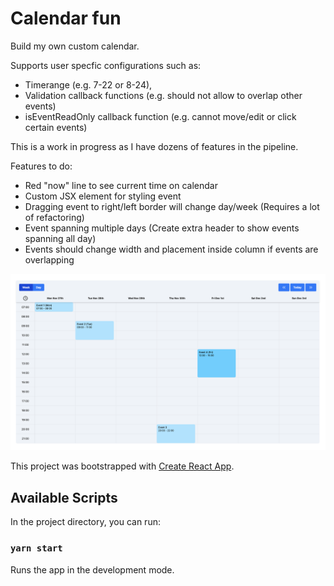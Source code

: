 # Calendar fun

Build my own custom calendar.

Supports user specfic configurations such as:

- Timerange (e.g. 7-22 or 8-24),
- Validation callback functions (e.g. should not allow to overlap other events)
- isEventReadOnly callback function (e.g. cannot move/edit or click certain events)

This is a work in progress as I have dozens of features in the pipeline.

Features to do:

- Red "now" line to see current time on calendar
- Custom JSX element for styling event
- Dragging event to right/left border will change day/week (Requires a lot of refactoring)
- Event spanning multiple days (Create extra header to show events spanning all day)
- Events should change width and placement inside column if events are overlapping

![Alt text](/public/screenshot.png?raw=true "Optional Title")

This project was bootstrapped with [Create React App](https://github.com/facebook/create-react-app).

## Available Scripts

In the project directory, you can run:

### `yarn start`

Runs the app in the development mode.
